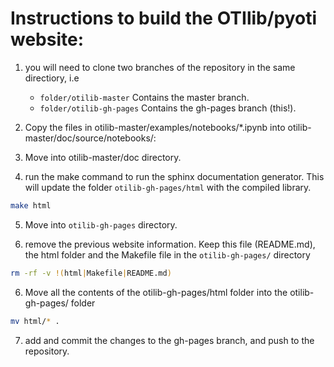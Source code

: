 # Instructions to build the OTIlib/pyoti website:


1. you will need to clone two branches of the repository in the same directiory, i.e

	- ```folder/otilib-master``` Contains the master branch.
	- ```folder/otilib-gh-pages``` Contains the gh-pages branch (this!).

2. Copy the files in otilib-master/examples/notebooks/\*.ipynb into otilib-master/doc/source/notebooks/:
	
3. Move into otilib-master/doc directory.

4. run the make command to run the sphinx documentation generator. This will update the folder ```otilib-gh-pages/html``` with the compiled library.

``` bash
make html
```

5. Move into ```otilib-gh-pages``` directory.

6. remove the previous website information. Keep this file (README.md), the html folder and the Makefile file in the ```otilib-gh-pages/``` directory

``` bash
rm -rf -v !(html|Makefile|README.md)
```


6. Move all the contents of the otilib-gh-pages/html folder into the otilib-gh-pages/ folder  

``` bash
mv html/* .
```

7. add and commit the changes to the gh-pages branch, and push to the repository.
